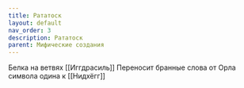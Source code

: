 ```yaml
---
title: Рататоск
layout: default
nav_order: 3
description: Рататоск
parent: Мифические создания
---
```


Белка на ветвях [[Иггдрасиль]]
Переносит бранные слова от Орла символа одина к [[Нидхёгг]]
